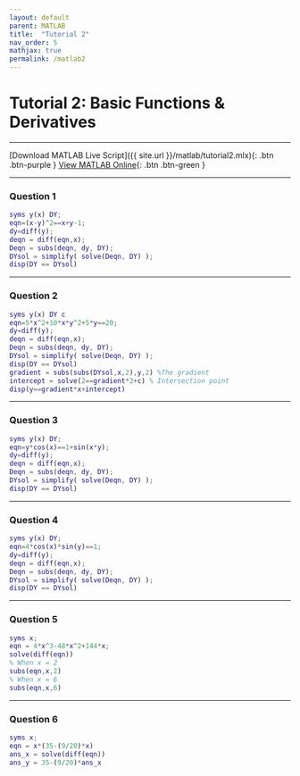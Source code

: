 ```yaml
---
layout: default
parent: MATLAB
title:  "Tutorial 2"
nav_order: 5
mathjax: true
permalink: /matlab2
---
```


# Tutorial 2: Basic Functions & Derivatives

---

[Download MATLAB Live Script]({{ site.url }}/matlab/tutorial2.mlx){: .btn .btn-purple }
[View MATLAB Online](https://drive.matlab.com/sharing/bdf0d855-eb44-4ca2-8faf-98249fc8b406){: .btn .btn-green }

---

### Question 1

```matlab
syms y(x) DY;
eqn=(x-y)^2==x+y-1;
dy=diff(y);
deqn = diff(eqn,x);
Deqn = subs(deqn, dy, DY);
DYsol = simplify( solve(Deqn, DY) );
disp(DY == DYsol)
```

---

### Question 2

```matlab
syms y(x) DY c
eqn=5*x^2+10*x*y^2+5*y==20;
dy=diff(y);
deqn = diff(eqn,x);
Deqn = subs(deqn, dy, DY);
DYsol = simplify( solve(Deqn, DY) );
disp(DY == DYsol)
gradient = subs(subs(DYsol,x,2),y,2) %The gradient
intercept = solve(2==gradient*2+c) % Intersection point
disp(y==gradient*x+intercept)
```

---

### Question 3

```matlab
syms y(x) DY;
eqn=y*cos(x)==1+sin(x*y);
dy=diff(y);
deqn = diff(eqn,x);
Deqn = subs(deqn, dy, DY);
DYsol = simplify( solve(Deqn, DY) );
disp(DY == DYsol)
```

---

### Question 4

```matlab
syms y(x) DY;
eqn=4*cos(x)*sin(y)==1;
dy=diff(y);
deqn = diff(eqn,x);
Deqn = subs(deqn, dy, DY);
DYsol = simplify( solve(Deqn, DY) );
disp(DY == DYsol)
```

---

### Question 5

```matlab
syms x;
eqn = 4*x^3-48*x^2+144*x;
solve(diff(eqn))
% When x = 2
subs(eqn,x,2)
% When x = 6
subs(eqn,x,6)
```

---

### Question 6

```matlab
syms x;
eqn = x*(35-(9/20)*x)
ans_x = solve(diff(eqn))
ans_y = 35-(9/20)*ans_x
```